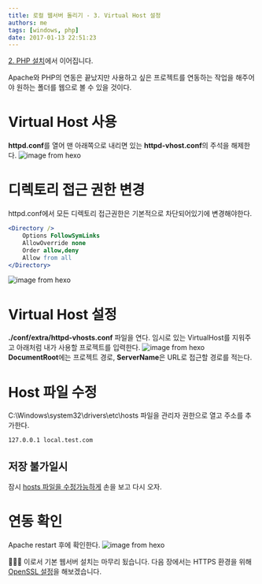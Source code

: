 ```yaml
---
title: 로컬 웹서버 돌리기 - 3. Virtual Host 설정
authors: me
tags: [windows, php]
date: 2017-01-13 22:51:23
---
```


[2. PHP 설치](/2017/01/13/로컬-웹서버-돌리기-2-PHP-설치/)에서 이어집니다.

Apache와 PHP의 연동은 끝났지만 사용하고 싶은 프로젝트를 연동하는 작업을 해주어야 원하는 폴더를 웹으로 볼 수 있을 것이다.

# Virtual Host 사용

**httpd.conf**를 열어 맨 아래쪽으로 내리면 있는 **httpd-vhost.conf**의 주석을 해제한다.
![image from hexo](https://i.imgur.com/zWwtfhL.jpg)

# 디렉토리 접근 권한 변경

httpd.conf에서 모든 디렉토리 접근권한은 기본적으로 차단되어있기에 변경해야한다.

```apache
<Directory />
    Options FollowSymLinks
    AllowOverride none
    Order allow,deny
    Allow from all
</Directory>
```

![image from hexo](https://i.imgur.com/kMrNR6d.jpg)

# Virtual Host 설정

**./conf/extra/httpd-vhosts.conf** 파일을 연다.
임시로 있는 VirtualHost를 지워주고 아래처럼 내가 사용할 프로젝트를 입력한다.
![image from hexo](https://i.imgur.com/ipgklju.jpg)
**DocumentRoot**에는 프로젝트 경로, **ServerName**은 URL로 접근할 경로를 적는다.

# Host 파일 수정

C:\Windows\system32\drivers\etc\hosts 파일을 관리자 권한으로 열고 주소를 추가한다.

```http
127.0.0.1 local.test.com
```

## 저장 불가일시

잠시 [hosts 파일을 수정가능하게](/2017/01/13/Windows10에서-hosts-파일-저장이-안될-때/) 손을 보고 다시 오자.

# 연동 확인

Apache restart 후에 확인한다.
![image from hexo](https://i.imgur.com/dq3Qtpo.jpg)

👏👏👏 이로서 기본 웹서버 설치는 마무리 됬습니다.
다음 장에서는 HTTPS 환경을 위해 [OpenSSL 설정](/2017/01/14/로컬-웹서버-돌리기-4-HTTPS-OpenSSL-설정/)을 해보겠습니다.
